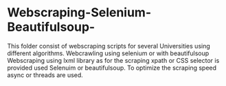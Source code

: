 # Webscraping-Selenium-Beautifulsoup-

This folder consist of webscraping scripts for several Universities using different algorithms.
Webcrawling using selenium or with beautifulsoup
Webscraping using lxml library as for the scraping xpath or CSS selector is provided used Selenuim or beautifulsoup.
To optimize the scraping speed async or threads are used.

